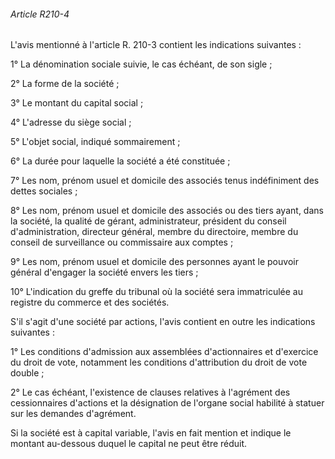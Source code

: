 ###### Article R210-4

L'avis mentionné à l'article R. 210-3 contient les indications suivantes :

1° La dénomination sociale suivie, le cas échéant, de son sigle ;

2° La forme de la société ;

3° Le montant du capital social ;

4° L'adresse du siège social ;

5° L'objet social, indiqué sommairement ;

6° La durée pour laquelle la société a été constituée ;

7° Les nom, prénom usuel et domicile des associés tenus indéfiniment des dettes sociales ;

8° Les nom, prénom usuel et domicile des associés ou des tiers ayant, dans la société, la qualité de gérant, administrateur, président du conseil d'administration, directeur général, membre du directoire, membre du conseil de surveillance ou commissaire aux comptes ;

9° Les nom, prénom usuel et domicile des personnes ayant le pouvoir général d'engager la société envers les tiers ;

10° L'indication du greffe du tribunal où la société sera immatriculée au registre du commerce et des sociétés.

S'il s'agit d'une société par actions, l'avis contient en outre les indications suivantes :

1° Les conditions d'admission aux assemblées d'actionnaires et d'exercice du droit de vote, notamment les conditions d'attribution du droit de vote double ;

2° Le cas échéant, l'existence de clauses relatives à l'agrément des cessionnaires d'actions et la désignation de l'organe social habilité à statuer sur les demandes d'agrément.

Si la société est à capital variable, l'avis en fait mention et indique le montant au-dessous duquel le capital ne peut être réduit.

